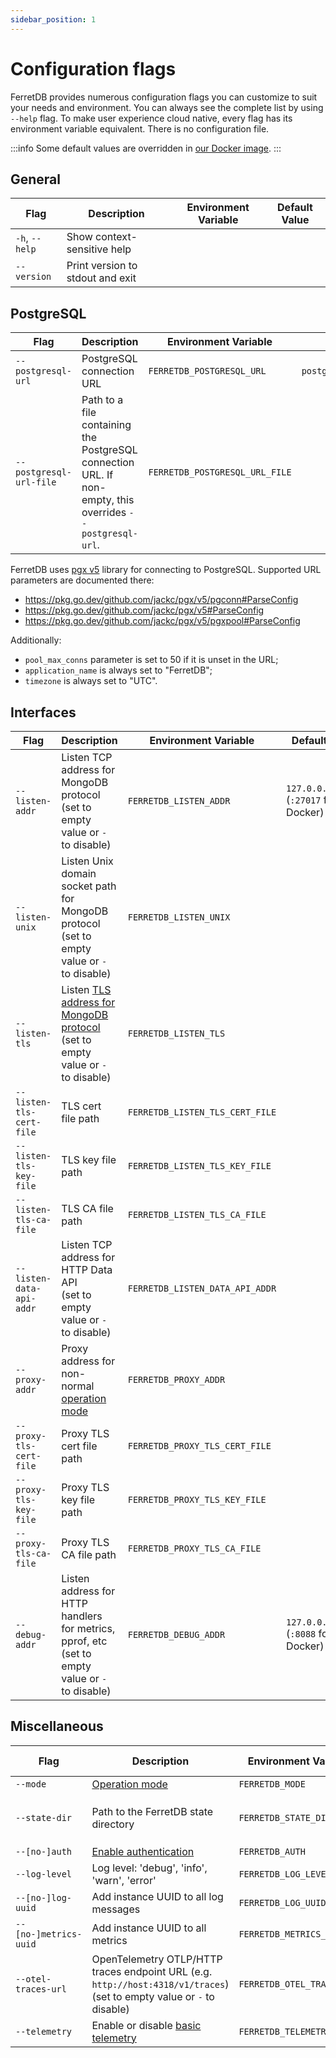 ```yaml
---
sidebar_position: 1
---
```


# Configuration flags

FerretDB provides numerous configuration flags you can customize to suit your needs and environment.
You can always see the complete list by using `--help` flag.
To make user experience cloud native, every flag has its environment variable equivalent.
There is no configuration file.

:::info
Some default values are overridden in [our Docker image](../installation/ferretdb/docker.md).
:::

<!-- Keep order in sync with the `--help` output -->

## General

| Flag           | Description                      | Environment Variable | Default Value |
| -------------- | -------------------------------- | -------------------- | ------------- |
| `-h`, `--help` | Show context-sensitive help      |                      |               |
| `--version`    | Print version to stdout and exit |                      |               |

## PostgreSQL

| Flag                    | Description                                                                                               | Environment Variable           | Default Value                        |
| ----------------------- | --------------------------------------------------------------------------------------------------------- | ------------------------------ | ------------------------------------ |
| `--postgresql-url`      | PostgreSQL connection URL                                                                                 | `FERRETDB_POSTGRESQL_URL`      | `postgres://127.0.0.1:5432/postgres` |
| `--postgresql-url-file` | Path to a file containing the PostgreSQL connection URL. If non-empty, this overrides `--postgresql-url`. | `FERRETDB_POSTGRESQL_URL_FILE` |                                      |

FerretDB uses [pgx v5](https://github.com/jackc/pgx) library for connecting to PostgreSQL.
Supported URL parameters are documented there:

- https://pkg.go.dev/github.com/jackc/pgx/v5/pgconn#ParseConfig
- https://pkg.go.dev/github.com/jackc/pgx/v5#ParseConfig
- https://pkg.go.dev/github.com/jackc/pgx/v5/pgxpool#ParseConfig

Additionally:

- `pool_max_conns` parameter is set to 50 if it is unset in the URL;
- `application_name` is always set to "FerretDB";
- `timezone` is always set to "UTC".

## Interfaces

| Flag                     | Description                                                                                                           | Environment Variable            | Default Value                                |
| ------------------------ | --------------------------------------------------------------------------------------------------------------------- | ------------------------------- | -------------------------------------------- |
| `--listen-addr`          | Listen TCP address for MongoDB protocol<br />(set to empty value or `-` to disable)                                   | `FERRETDB_LISTEN_ADDR`          | `127.0.0.1:27017`<br />(`:27017` for Docker) |
| `--listen-unix`          | Listen Unix domain socket path for MongoDB protocol<br />(set to empty value or `-` to disable)                       | `FERRETDB_LISTEN_UNIX`          |                                              |
| `--listen-tls`           | Listen [TLS address for MongoDB protocol](../security/tls-connections.md)<br />(set to empty value or `-` to disable) | `FERRETDB_LISTEN_TLS`           |                                              |
| `--listen-tls-cert-file` | TLS cert file path                                                                                                    | `FERRETDB_LISTEN_TLS_CERT_FILE` |                                              |
| `--listen-tls-key-file`  | TLS key file path                                                                                                     | `FERRETDB_LISTEN_TLS_KEY_FILE`  |                                              |
| `--listen-tls-ca-file`   | TLS CA file path                                                                                                      | `FERRETDB_LISTEN_TLS_CA_FILE`   |                                              |
| `--listen-data-api-addr` | Listen TCP address for HTTP Data API<br />(set to empty value or `-` to disable)                                      | `FERRETDB_LISTEN_DATA_API_ADDR` |                                              |
| `--proxy-addr`           | Proxy address for non-normal [operation mode](operation-modes.md)                                                     | `FERRETDB_PROXY_ADDR`           |                                              |
| `--proxy-tls-cert-file`  | Proxy TLS cert file path                                                                                              | `FERRETDB_PROXY_TLS_CERT_FILE`  |                                              |
| `--proxy-tls-key-file`   | Proxy TLS key file path                                                                                               | `FERRETDB_PROXY_TLS_KEY_FILE`   |                                              |
| `--proxy-tls-ca-file`    | Proxy TLS CA file path                                                                                                | `FERRETDB_PROXY_TLS_CA_FILE`    |                                              |
| `--debug-addr`           | Listen address for HTTP handlers for metrics, pprof, etc<br />(set to empty value or `-` to disable)                  | `FERRETDB_DEBUG_ADDR`           | `127.0.0.1:8088`<br />(`:8088` for Docker)   |

## Miscellaneous

| Flag                  | Description                                                                                                                 | Environment Variable       | Default Value                  |
| --------------------- | --------------------------------------------------------------------------------------------------------------------------- | -------------------------- | ------------------------------ |
| `--mode`              | [Operation mode](operation-modes.md)                                                                                        | `FERRETDB_MODE`            | `normal`                       |
| `--state-dir`         | Path to the FerretDB state directory                                                                                        | `FERRETDB_STATE_DIR`       | `.`<br />(`/state` for Docker) |
| `--[no-]auth`         | [Enable authentication](../security/authentication.md)                                                                      | `FERRETDB_AUTH`            | enabled                        |
| `--log-level`         | Log level: 'debug', 'info', 'warn', 'error'                                                                                 | `FERRETDB_LOG_LEVEL`       | `info`                         |
| `--[no-]log-uuid`     | Add instance UUID to all log messages                                                                                       | `FERRETDB_LOG_UUID`        | disabled                       |
| `--[no-]metrics-uuid` | Add instance UUID to all metrics                                                                                            | `FERRETDB_METRICS_UUID`    | disabled                       |
| `--otel-traces-url`   | OpenTelemetry OTLP/HTTP traces endpoint URL (e.g. `http://host:4318/v1/traces`)<br />(set to empty value or `-` to disable) | `FERRETDB_OTEL_TRACES_URL` | disabled                       |
| `--telemetry`         | Enable or disable [basic telemetry](telemetry.md)                                                                           | `FERRETDB_TELEMETRY`       | `undecided`                    |

<!-- Do not document `--dev-XXX` flags -->
